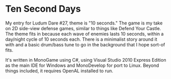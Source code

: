 Ten Second Days
===============

My entry for Ludum Dare #27, theme is "10 seconds." The game is my take on 2D side-view defense games, similar to things like Defend Your Castle. The theme fits in because each wave of enemies lasts 10 seconds, within a day/night cycle of 10 seconds each. There is a minimalist story around it with and a basic drum/bass tune to go in the background that I hope sort-of fits.

It's written in MonoGame using C#, using Visual Studio 2010 Express Edition as the main IDE for Windows and MonoDevelop for port to Linux. Beyond things included, it requires OpenAL installed to run.